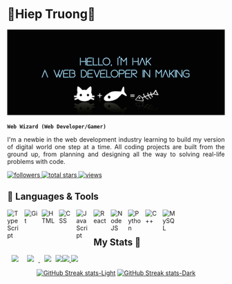 # 🤪Hiep Truong🥴

[![MasterHead](banner.png)](https://github.com/hieptth)

**`Web Wizard (Web Developer/Gamer)`**

<p style="text-align: justify;text-justify: inter-word;">
I'm a newbie in the web development industry learning to build my version of digital world one step at a time. All coding projects are built from the ground up, from planning and designing all the way to solving real-life problems with code.
</p>
<p align="left">

<a href="https://github.com/hieptth?tab=followers">
  <img alt="followers" title="Follow me on Github" src="https://custom-icon-badges.demolab.com/github/followers/hieptth?color=236ad3&labelColor=1155ba&style=for-the-badge&logo=person-add&label=Followers&logoColor=white"/>
</a>
<a href="https://github.com/hieptth?tab=repositories&sort=stargazers">
  <img alt="total stars" title="Total stars on GitHub" src="https://custom-icon-badges.demolab.com/github/stars/hieptth?color=55960c&style=for-the-badge&labelColor=488207&logo=star"/>
</a>
<a href="https://github.com/hieptth">
  <img alt="views" title="Profile Views" src="https://komarev.com/ghpvc/?username=hieptth&style=for-the-badge">
</a>

</p>

## 🧰 Languages & Tools

<img align="left" alt="TypeScript" width="30px" style="padding-right:10px;" src="https://cdn.jsdelivr.net/gh/devicons/devicon/icons/typescript/typescript-original.svg" />
<img align="left" alt="Git" width="30px" style="padding-right:10px;" src="https://cdn.jsdelivr.net/gh/devicons/devicon/icons/git/git-original.svg" />
<img align="left" alt="HTML" width="30px" style="padding-right:10px;" src="https://cdn.jsdelivr.net/gh/devicons/devicon/icons/html5/html5-original.svg" />
<img align="left" alt="CSS" width="30px" style="padding-right:10px;" src="https://cdn.jsdelivr.net/gh/devicons/devicon/icons/css3/css3-original.svg" />
<img align="left" alt="JavaScript" width="30px" style="padding-right:10px;" src="https://cdn.jsdelivr.net/gh/devicons/devicon/icons/javascript/javascript-original.svg" />
<img align="left" alt="React" width="30px" style="padding-right:10px;" src="https://cdn.jsdelivr.net/gh/devicons/devicon/icons/react/react-original.svg" />
<img align="left" alt="NodeJS" width="30px" style="padding-right:10px;" src="https://cdn.jsdelivr.net/gh/devicons/devicon/icons/nodejs/nodejs-original.svg" />
<img align="left" alt="Python" width="30px" style="padding-right:10px;" src="https://cdn.jsdelivr.net/gh/devicons/devicon/icons/python/python-original.svg" />
<img align="left" alt="C++" width="30px" style="padding-right:10px;" src="https://cdn.jsdelivr.net/gh/devicons/devicon/icons/cplusplus/cplusplus-original.svg" />
<img align="left" alt="MySQL" width="30px" style="padding-right:10px;" src="https://cdn.jsdelivr.net/gh/devicons/devicon/icons/mysql/mysql-original.svg" />
<br /><br />

## My Stats 🦖

<div align="center" style="display: flex; flex-direction: row;">

<!-- GitHub Stats -->
<a href="https://github.com/anuraghazra/github-readme-stats#gh-dark-mode-only">
    <img src="https://hieptth-github-readme-stats.vercel.app/api?username=hieptth&include_all_commits=true&number_format=short&show_icons=true&rank_icon=github&theme=radical#gh-dark-mode-only" hspace="10">
</a>
<a href="https://github.com/anuraghazra/github-readme-stats#gh-light-mode-only">
    <img src="https://hieptth-github-readme-stats.vercel.app/api?username=hieptth&include_all_commits=trues&number_format=short&show_icons=true&rank_icon=github&theme=transparent#gh-light-mode-only" hspace="10">
    <img src="https://hieptth-github-readme-stats.vercel.app/api?username=hieptth&include_all_commits=trues&number_format=short&show_icons=true&rank_icon=github&theme=transparent#gh-light-mode-only" hspace="10">
</a>

<!-- Languages Card -->
<a href="https://github.com/anuraghazra/github-readme-stats#gh-dark-mode-only">
  <img src="https://hieptth-github-readme-stats.vercel.app/api/top-langs/?username=hieptth&size_weight=0.1&count_weight=.9&langs_count=8&layout=compact&theme=radical#gh-dark-mode-only">
</a>
<a href="https://github.com/anuraghazra/github-readme-stats#gh-light-mode-only">
  <img src="https://hieptth-github-readme-stats.vercel.app/api/top-langs/?username=hieptth&size_weight=0.1&count_weight=.9&langs_count=8&layout=compact&theme=transparent#gh-light-mode-only">
  <img src="https://hieptth-github-readme-stats.vercel.app/api/top-langs/?username=hieptth&size_weight=0.1&count_weight=.9&langs_count=8&layout=compact&theme=transparent#gh-light-mode-only">
</a>

</div>

<p>
<div align="center">

<!-- GitHub Streak -->

[![GitHub Streak stats-Light](https://github-readme-streak-stats.herokuapp.com/?user=hieptth&theme=transparent#gh-light-mode-only)](https://git.io/streak-stats#gh-light-mode-only)
[![GitHub Streak stats-Dark](https://github-readme-streak-stats.herokuapp.com/?user=hieptth&theme=radical#gh-dark-mode-only)](https://git.io/streak-stats#gh-dark-mode-only)

</div>
